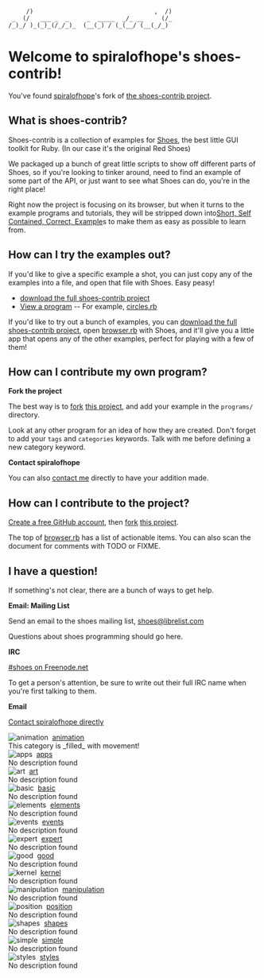 <!--
This file is written with 'markdown' syntax:
  http://github.github.com/github-flavored-markdown/
  http://daringfireball.net/projects/markdown/syntax
-->
         /)                                  ,  /)
     _  (/   ___ _  _     _  _____  _/_ __     (/_
    /_)_/ )_(_)_(/_/_)_  (__(_) / (_(__/ (__(_/_) 
                                               
# Welcome to spiralofhope's shoes-contrib!

You've found [spiralofhope](http://spiralofhope.com)'s fork of [the shoes-contrib project](https://github.com/shoes/shoes-contrib).

## What is shoes-contrib?

Shoes-contrib is a collection of examples for [Shoes](http://shoesrb.com/), the best little GUI toolkit for Ruby. (In our case it's the original Red Shoes)

We packaged up a bunch of great little scripts to show off different parts of Shoes, so if you're looking to tinker around, need to find an example of some part of the API, or just want to see what Shoes can do, you're in the right place!


Right now the project is focusing on its browser, but when it turns to the example programs and tutorials, they will be stripped down into[Short, Self Contained, Correct, Example](http://sscce.org/)s to make them as easy as possible to learn from.

## How can I try the examples out?

If you'd like to give a specific example a shot, you can just copy any of the examples into a file, and open that file with Shoes. Easy peasy!

- [download the full shoes-contrib project](https://github.com/spiralofhope/shoes-contrib/archives/master)
- [View a program](https://github.com/spiralofhope/shoes-contrib/tree/master/programs)
-- For example, [circles.rb](https://github.com/spiralofhope/shoes-contrib/blob/master/programs/circles/circles.rb)

If you'd like to try out a bunch of examples, you can [download the full shoes-contrib project](https://github.com/spiralofhope/shoes-contrib/archives/master), open [browser.rb](http://github.com/shoes/shoes-contrib/blob/master/browser.rb) with Shoes, and it'll give you a little app that opens any of the other examples, perfect for playing with a few of them!

## How can I contribute my own program?

**Fork the project**

The best way is to [fork](http://help.github.com/fork-a-repo/) [this project](https://github.com/spiralofhope/shoes-contrib), and add your example in the `programs/` directory.

Look at any other program for an idea of how they are created.  Don't forget to add your `tags` and `categories` keywords.  Talk with me before defining a new category keyword.

**Contact spiralofhope**

You can also [contact me](http://spiralofhope.com/contact-me.html) directly to have your addition made.

## How can I contribute to the project?

[Create a free GitHub account](https://github.com/signup/free), then [fork](http://help.github.com/fork-a-repo/) [this project](https://github.com/spiralofhope/shoes-contrib).

The top of [browser.rb](https://github.com/spiralofhope/shoes-contrib/blob/master/browser.rb) has a list of actionable items.  You can also scan the document for comments with TODO or FIXME.

## I have a question!

If something's not clear, there are a bunch of ways to get help.

**Email: Mailing List**

Send an email to the shoes mailing list, shoes@librelist.com

Questions about shoes programming should go here.

**IRC**

[#shoes on Freenode.net](http://webchat.freenode.net/#shoes)

To get a person's attention, be sure to write out their full IRC name when you're first talking to them.

**Email**

[Contact spiralofhope directly](http://spiralofhope.com/contact-me.html)


<img style="padding-right:5px;" align="left" alt="animation" src="raw/master/categories/animation.png">
<a href="">
  animation
</a>
<br>This category is _filled_ with movement!
<br clear="all">

<img style="padding-right:5px;" align="left" alt="apps" src="raw/master/categories/apps.png">
<a href="">
  apps
</a>
<br>No description found
<br clear="all">

<img style="padding-right:5px;" align="left" alt="art" src="raw/master/categories/art.png">
<a href="">
  art
</a>
<br>No description found
<br clear="all">

<img style="padding-right:5px;" align="left" alt="basic" src="raw/master/categories/basic.png">
<a href="">
  basic
</a>
<br>No description found
<br clear="all">

<img style="padding-right:5px;" align="left" alt="elements" src="raw/master/categories/elements.png">
<a href="">
  elements
</a>
<br>No description found
<br clear="all">

<img style="padding-right:5px;" align="left" alt="events" src="raw/master/categories/events.png">
<a href="">
  events
</a>
<br>No description found
<br clear="all">

<img style="padding-right:5px;" align="left" alt="expert" src="raw/master/categories/expert.png">
<a href="">
  expert
</a>
<br>No description found
<br clear="all">

<img style="padding-right:5px;" align="left" alt="good" src="raw/master/categories/good.png">
<a href="">
  good
</a>
<br>No description found
<br clear="all">

<img style="padding-right:5px;" align="left" alt="kernel" src="raw/master/categories/kernel.png">
<a href="">
  kernel
</a>
<br>No description found
<br clear="all">

<img style="padding-right:5px;" align="left" alt="manipulation" src="raw/master/categories/manipulation.png">
<a href="">
  manipulation
</a>
<br>No description found
<br clear="all">

<img style="padding-right:5px;" align="left" alt="position" src="raw/master/categories/position.png">
<a href="">
  position
</a>
<br>No description found
<br clear="all">

<img style="padding-right:5px;" align="left" alt="shapes" src="raw/master/categories/shapes.png">
<a href="">
  shapes
</a>
<br>No description found
<br clear="all">

<img style="padding-right:5px;" align="left" alt="simple" src="raw/master/categories/simple.png">
<a href="">
  simple
</a>
<br>No description found
<br clear="all">

<img style="padding-right:5px;" align="left" alt="styles" src="raw/master/categories/styles.png">
<a href="">
  styles
</a>
<br>No description found
<br clear="all">

